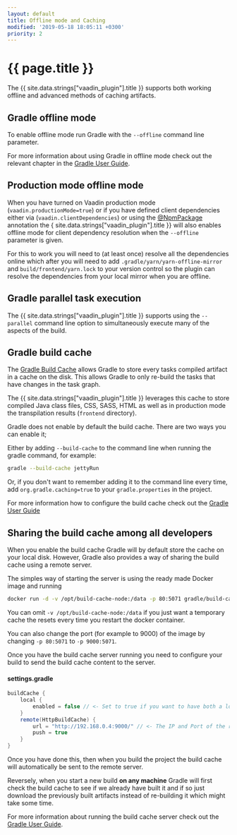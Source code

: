 ```yaml
---
layout: default
title: Offline mode and Caching
modified: '2019-05-18 18:05:11 +0300'
priority: 2 
---
```


# {{ page.title }}

The {{ site.data.strings["vaadin_plugin"].title }} supports both working offline and advanced methods of caching artifacts.


## Gradle offline mode
To enable offline mode run Gradle with the ``--offline`` command line parameter. 

For more information about using Gradle in offline mode check out the relevant chapter in the [Gradle User Guide](https://docs.gradle.org/current/userguide/troubleshooting_dependency_resolution.html#avoiding_network_access_with_offline_mode).


## Production mode offline mode

When you have turned on Vaadin production mode (``vaadin.productionMode=true``) or if you have defined client dependencies either via (``vaadin.clientDependencies``) or using the [@NpmPackage]() annotation the { site.data.strings["vaadin_plugin"].title }} will also enables offline mode for client dependency resolution when the ``--offline`` parameter is given. 

For this to work you will need to (at least once) resolve all the dependencies online which after you will need to add ``.gradle/yarn/yarn-offline-mirror`` and ``build/frontend/yarn.lock`` to your version control so the plugin can resolve the dependencies from your local mirror when you are offline.

## Gradle parallel task execution

The {{ site.data.strings["vaadin_plugin"].title }} supports using the ``--parallel`` command line option to simultaneously execute many of the aspects of the build.

## Gradle build cache

The [Gradle Build Cache](https://docs.gradle.org/current/userguide/build_cache.html) allows Gradle to store every tasks compiled artifact in a cache on the disk. This allows Gradle to only re-build the tasks that have changes in the task graph.

The {{ site.data.strings["vaadin_plugin"].title }} leverages this cache to store compiled Java class files, CSS, SASS, HTML as well as in production mode the transpilation results (``frontend`` directory).

Gradle does not enable by default the build cache. There are two ways you can enable it;

Either by adding ``--build-cache`` to the command line when running the gradle command, for example:

```bash
gradle --build-cache jettyRun
```

Or, if you don't want to remember adding it to the command line every time, add ``org.gradle.caching=true`` to your ``gradle.properties`` in the project.

For more information how to configure the build cache check out the [Gradle User Guide](https://docs.gradle.org/current/userguide/build_cache.html#sec:build_cache_configure)

## Sharing the build cache among all developers

When you enable the build cache Gradle will by default store the cache on your local disk. However, Gradle also provides a way of sharing the build cache using a remote server.

The simples way of starting the server is using the ready made Docker image and running

```bash
docker run -d -v /opt/build-cache-node:/data -p 80:5071 gradle/build-cache-node:latest
```

You can omit ``-v /opt/build-cache-node:/data`` if you just want a temporary cache the resets every time you restart the docker container.

You can also change the port (for example to 9000) of the image by changing ``-p 80:5071`` to ``-p 9000:5071``.

Once you have the build cache server running you need to configure your build to send the build cache content to the server.

#### settings.gradle
```groovy
buildCache {
    local {
        enabled = false // <- Set to true if you want to have both a local AND a remote build cache :)
    }
    remote(HttpBuildCache) {
        url = "http://192.168.0.4:9000/" // <- The IP and Port of the running build cache server
        push = true
    }
}
```

Once you have done this, then when you build the project the build cache will automatically be sent to the remote server. 

Reversely, when you start a new build **on any machine** Gradle will first check the build cache to see if we already have built it and if so just download the previously built artifacts instead of re-building it which might take some time.

For more information about running the build cache server check out the [Gradle User Guide](https://docs.gradle.com/build-cache-node).
